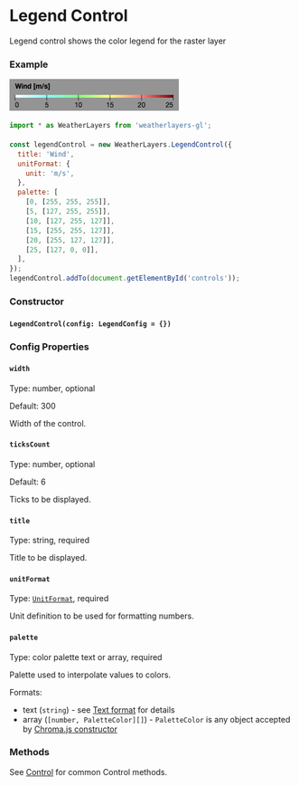 # Legend Control

Legend control shows the color legend for the raster layer

### Example

![Legend Control](../../.gitbook/assets/legend-control.png)

```javascript
import * as WeatherLayers from 'weatherlayers-gl';

const legendControl = new WeatherLayers.LegendControl({
  title: 'Wind',
  unitFormat: {
    unit: 'm/s',
  },
  palette: [
    [0, [255, 255, 255]],
    [5, [127, 255, 255]],
    [10, [127, 255, 127]],
    [15, [255, 255, 127]],
    [20, [255, 127, 127]],
    [25, [127, 0, 0]],
  ],
});
legendControl.addTo(document.getElementById('controls'));
```

### Constructor

#### `LegendControl(config: LegendConfig = {})`

### Config Properties

#### `width`

Type: number, optional

Default: 300

Width of the control.

#### `ticksCount`

Type: number, optional

Default: 6

Ticks to be displayed.

#### `title`

Type: string, required

Title to be displayed.

#### `unitFormat`

Type: [`UnitFormat`](../types.md#unitformat), required

Unit definition to be used for formatting numbers.

#### `palette`

Type: color palette text or array, required

Palette used to interpolate values to colors.

Formats:

* text (`string`) - see [Text format](https://github.com/weatherlayers/cpt2js#text-format) for details
* array (`[number, PaletteColor][]`) - `PaletteColor` is any object accepted by [Chroma.js constructor](https://vis4.net/chromajs/#chroma)

### Methods

See [Control](control.md) for common Control methods.
